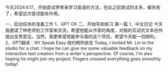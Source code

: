 今天2024.6.17，开始尝试李笑来学习英语的方法，在此之前尝试的太多，都失败了，希望这次尝试能有作用。

一、启动任务的准备工作
1、GPT OK
二、开始写和练习
第一篇
1、中文日记
今天我邀请了林老师到工作室来交流，希望他能从作家的角度，对我的互动式文本创作提出宝贵意见。当然，我更希望他能参与我的这个项目，希望今天能一切顺利。
2、GPT翻译：NY Speak Easy 纽约畅所欲言
Today, I invited Mr. Lin to the studio for a chat. 
I hope he can give me some valuable feedback on my interactive text creation from a writer's perspective. 
Of course, I'm also hoping he might join my project. 
Fingers crossed everything goes smoothly today!



